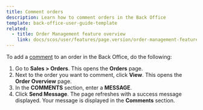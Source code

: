 ```yaml
---
title: Comment orders
description: Learn how to comment orders in the Back Office
template: back-office-user-guide-template
related:
  - title: Order Management feature overview
    link: docs/scos/user/features/page.version/order-management-feature-overview/order-management-feature-overview.html
---
```


To add a [comment](/docs/scos/user/features/{{page.version}}/comments-feature-overview.html) to an order in the Back Office, do the following:

1. Go to **Sales&nbsp;<span aria-label="and then">></span> Orders**.
    This opens the **Orders** page.
2. Next to the order you want to comment, click **View**.
    This opens the **Order Overview** page.
3. In the **COMMENTS** section, enter a **MESSAGE**.
4. Click **Send Message**.
The page refreshes with a success message displayed. Your message is displayed in the **Comments** section.
